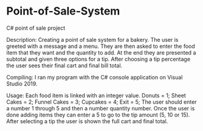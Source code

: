 # Point-of-Sale-System
C# point of sale project

Description:
Creating a point of sale system for a bakery. The user is greeted with a message and a menu. They are then asked to enter the food item
that they want and the quantity to add. At the end they are presented a subtotal and given three options for a tip. After choosing a tip percentage
the user sees their final cart and final bill total.

Compiling:
I ran my program with the C# console application on Visual Studio 2019.

Usage:
Each food item is linked with an integer value. Donuts = 1; Sheet Cakes = 2; Funnel Cakes = 3; Cupcakes = 4; Exit = 5;
The user should enter a number 1 through 5 and then a number quantity number. Once the user is done adding items
they can enter a 5 to go to the tip amount (5, 10 or 15). After selecting a tip the user is shown the full cart and 
final total. 
